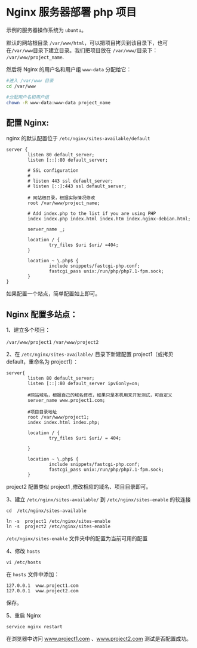 # Nginx 服务器部署 php 项目

示例的服务器操作系统为 `ubuntu`。

默认的网站根目录 `/var/www/html`，可以把项目拷贝到该目录下，也可在`/var/www`目录下建立目录。我们把项目放在 `/var/www/`目录下： `/var/www/project_name`. 

然后将 Nginx 的用户名和用户组 `www-data` 分配给它：

```bash
#进入 /var/www 目录
cd /var/www

#分配用户名和用户组
chown -R www-data:www-data project_name
```

## 配置 Nginx:

nginx 的默认配置位于 `/etc/nginx/sites-available/default`

```
server {
        listen 80 default_server;
        listen [::]:80 default_server;

        # SSL configuration
        #
        # listen 443 ssl default_server;
        # listen [::]:443 ssl default_server;
    
		# 网站根目录，根据实际情况修改
        root /var/www/project_name;

        # Add index.php to the list if you are using PHP
        index index.php index.html index.htm index.nginx-debian.html;

        server_name _;

        location / {
                try_files $uri $uri/ =404;
        }

        location ~ \.php$ {
                include snippets/fastcgi-php.conf;
                fastcgi_pass unix:/run/php/php7.1-fpm.sock;
        }
}

```

如果配置一个站点，简单配置如上即可。

## Nginx 配置多站点：

1、建立多个项目：

`/var/www/project1`
`/var/www/project2`

2、在 `/etc/nginx/sites-available/` 目录下新建配置 project1（或拷贝default，重命名为 project1）：

```
server{
        listen 80 default_server;
        listen [::]:80 default_server ipv6only=on;
		
		#网站域名，根据自己的域名修改，如果只是本机用来开发测试，可自定义
        server_name www.project1.com;
	
		#项目目录地址
        root /var/www/project1;
        index index.html index.php;

        location / {
                try_files $uri $uri/ = 404;

        }

        location ~ \.php$ {
                include snippets/fastcgi-php.conf;
                fastcgi_pass unix:/run/php/php7.1-fpm.sock;
        }
```

project2 配置类似 project1 ,修改相应的域名、项目目录即可。

3、建立 `/etc/nginx/sites-available/` 到 `/etc/nginx/sites-enable` 的软连接

```
cd  /etc/nginx/sites-available

ln -s  project1 /etc/nginx/sites-enable
ln -s  project2 /etc/nginx/sites-enable
```

`/etc/nginx/sites-enable` 文件夹中的配置为当前可用的配置

4、修改 `hosts`

```
vi /etc/hosts
```

在 `hosts` 文件中添加：

```
127.0.0.1  www.project1.com
127.0.0.1  www.project2.com
```

保存。

5、重启 Nginx

```
service nginx restart
```

在浏览器中访问 www.project1.com 、www.project2.com  测试是否配置成功。